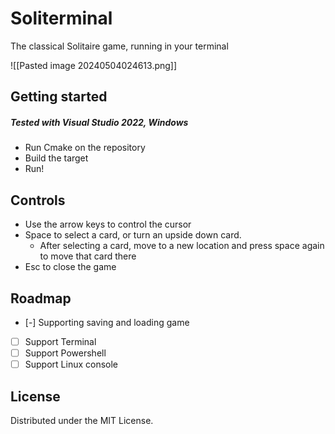 # Soliterminal
The classical Solitaire game, running in your terminal

![[Pasted image 20240504024613.png]]

## Getting started
##### Tested with Visual Studio 2022, Windows

* Run Cmake on the repository
* Build the target
* Run!

## Controls
* Use the arrow keys to control the cursor
* Space to select a card, or turn an upside down card. 
	* After selecting a card, move to a new location and press space again to move that card there
* Esc to close the game

## Roadmap
- [-] Supporting saving and loading game
- [ ] Support Terminal
- [ ] Support Powershell
- [ ] Support Linux console

## License
Distributed under the MIT License.